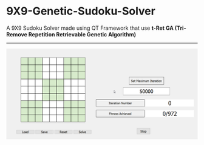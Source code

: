 # 9X9-Genetic-Sudoku-Solver
A 9X9 Sudoku Solver made using QT Framework that use **t-Ret GA (Tri- Remove Repetition Retrievable Genetic Algorithm)**

---
![Sudoku Solver](https://github.com/NavneetSurana/9X9-Genetic-Sudoku-Solver/blob/master/SudokuSolver.gif)
